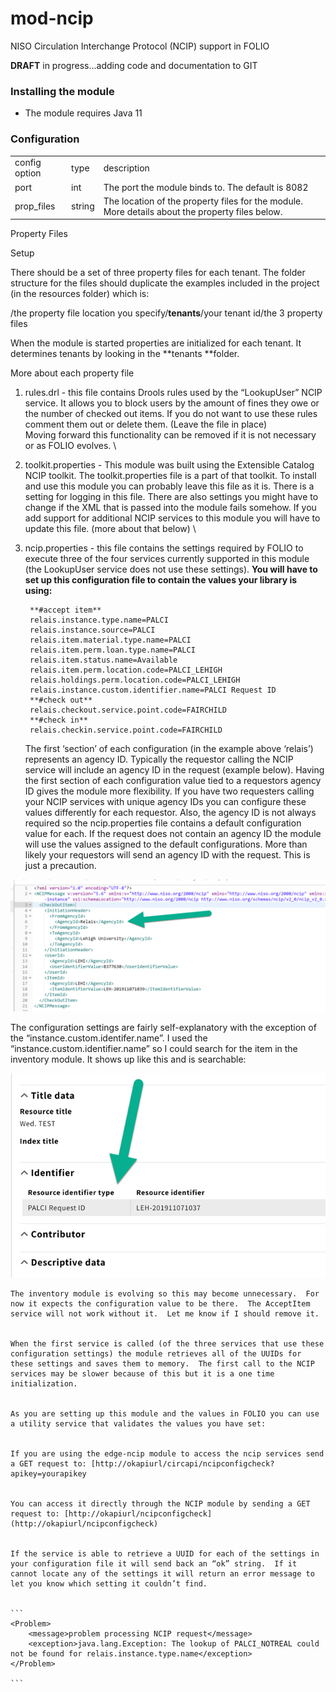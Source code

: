 # mod-ncip
NISO Circulation Interchange Protocol (NCIP)  support in FOLIO

**DRAFT** in progress...adding code and documentation to GIT







### Installing the module



*   The module requires Java 11

### Configuration


<table>
  <tr>
   <td>config option
   </td>
   <td>type
   </td>
   <td>description
   </td>
  </tr>
  <tr>
   <td>port
   </td>
   <td>int
   </td>
   <td>The port the module binds to.  The default is 8082
   </td>
  </tr>
  <tr>
   <td>prop_files
   </td>
   <td>string
   </td>
   <td>The location of the property files for the module.  More details about the property files below.
   </td>
  </tr>
</table>


Property Files

Setup

There should be a set of three property files for each tenant.  The folder structure for the files should duplicate the examples included in the project (in the resources folder) which is:

/the property file location you specify/**tenants**/your tenant id/the 3 property files

When the module is started properties are initialized for each tenant.  It determines tenants by looking in the **tenants **folder.

More about each property file



1. rules.drl - this file contains Drools rules used by the “LookupUser” NCIP service.  It allows you to block users by the amount of fines they owe or the number of checked out items.  If you do not want to use these rules comment them out or delete them.  (Leave the file in place) \
Moving forward this functionality can be removed if it is not necessary or as FOLIO evolves. \

2. toolkit.properties - This module was built using the Extensible Catalog NCIP toolkit.  The toolkit.properties file is a part of that toolkit.  To install and use this module you can probably leave this file as it is.  There is a setting for logging in this file.  There are also settings you might have to change if the XML that is passed into the module fails somehow.   If you add support for additional NCIP services to this module you will have to update this file.  (more about that below) \

3. ncip.properties - this file contains the settings required by FOLIO to execute three of the four services currently supported in this module (the LookupUser service does not use these settings).  **You will have to set up this configuration file to contain the values your library is using:**

        **#accept item**
        relais.instance.type.name=PALCI
        relais.instance.source=PALCI
        relais.item.material.type.name=PALCI
        relais.item.perm.loan.type.name=PALCI
        relais.item.status.name=Available
        relais.item.perm.location.code=PALCI_LEHIGH
        relais.holdings.perm.location.code=PALCI_LEHIGH
        relais.instance.custom.identifier.name=PALCI Request ID
        **#check out**
        relais.checkout.service.point.code=FAIRCHILD
        **#check in**
        relais.checkin.service.point.code=FAIRCHILD


    The first ‘section’ of each configuration (in the example above ‘relais’) represents an agency ID.  Typically the requestor calling the NCIP service will include an agency ID in the request (example below).  Having the first section of each configuration value tied to a requestors agency ID gives the module more flexibility.  If you have two requesters calling your NCIP services with unique agency IDs you can configure these values differently for each requestor.  Also, the agency ID is not always required so the ncip.properties file contains a default configuration value for each.  If the request does not contain an agency ID the module will use the values assigned to the default configurations.  More than likely your requestors will send an agency ID with the request.  This is just a precaution.


    

![Illustrates NCIP message pointing out the agency ID](docs/images/ncipMessageIllustratesAgencyId.png?raw=true "Illustrates NCIP message pointing out the agency ID")





The configuration settings are fairly self-explanatory with the exception of the “instance.custom.identifer.name”.   I used the “instance.custom.identifier.name” so I could search for the item in the inventory module.  It shows up like this and is searchable:




![Illustrates the details of an instance record pointing out the custom identifier used by this module](docs/images/folioCustomIdentifer.png?raw=true "Illustrates the details of an instance record pointing out the custom identifier used by this module")




    The inventory module is evolving so this may become unnecessary.  For now it expects the configuration value to be there.  The AcceptItem service will not work without it.  Let me know if I should remove it.


    When the first service is called (of the three services that use these configuration settings) the module retrieves all of the UUIDs for these settings and saves them to memory.  The first call to the NCIP services may be slower because of this but it is a one time initialization.


    As you are setting up this module and the values in FOLIO you can use a utility service that validates the values you have set:


    If you are using the edge-ncip module to access the ncip services send a GET request to: [http://okapiurl/circapi/ncipconfigcheck?apikey=yourapikey


    You can access it directly through the NCIP module by sending a GET request to: [http://okapiurl/ncipconfigcheck](http://okapiurl/ncipconfigcheck)


    If the service is able to retrieve a UUID for each of the settings in your configuration file it will send back an “ok” string.  If it cannot locate any of the settings it will return an error message to let you know which setting it couldn’t find.


    ```
    <Problem>
        <message>problem processing NCIP request</message>
        <exception>java.lang.Exception: The lookup of PALCI_NOTREAL could not be found for relais.instance.type.name</exception>
    </Problem>

    ```
